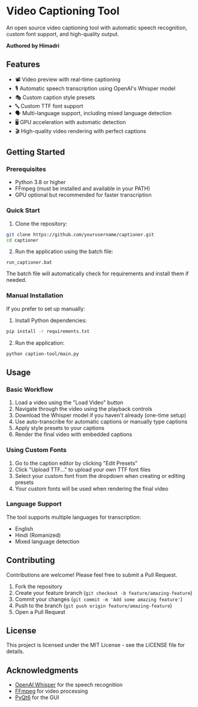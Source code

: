 # Video Captioning Tool

An open source video captioning tool with automatic speech recognition, custom font support, and high-quality output.

**Authored by Himadri**

## Features

- 📽️ Video preview with real-time captioning
- 🎙️ Automatic speech transcription using OpenAI's Whisper model
- 🎭 Custom caption style presets
- 🔤 Custom TTF font support
- 🗣️ Multi-language support, including mixed language detection
- 🖥️ GPU acceleration with automatic detection
- 🎬 High-quality video rendering with perfect captions

## Getting Started

### Prerequisites

- Python 3.8 or higher
- FFmpeg (must be installed and available in your PATH)
- GPU optional but recommended for faster transcription

### Quick Start

1. Clone the repository:
```bash
git clone https://github.com/yourusername/captioner.git
cd captioner
```

2. Run the application using the batch file:
```
run_captioner.bat
```

The batch file will automatically check for requirements and install them if needed.

### Manual Installation

If you prefer to set up manually:

1. Install Python dependencies:
```bash
pip install -r requirements.txt
```

2. Run the application:
```bash
python caption-tool/main.py
```

## Usage

### Basic Workflow

1. Load a video using the "Load Video" button
2. Navigate through the video using the playback controls
3. Download the Whisper model if you haven't already (one-time setup)
4. Use auto-transcribe for automatic captions or manually type captions
5. Apply style presets to your captions
6. Render the final video with embedded captions

### Using Custom Fonts

1. Go to the caption editor by clicking "Edit Presets"
2. Click "Upload TTF..." to upload your own TTF font files
3. Select your custom font from the dropdown when creating or editing presets
4. Your custom fonts will be used when rendering the final video

### Language Support

The tool supports multiple languages for transcription:
- English
- Hindi (Romanized)
- Mixed language detection

## Contributing

Contributions are welcome! Please feel free to submit a Pull Request.

1. Fork the repository
2. Create your feature branch (`git checkout -b feature/amazing-feature`)
3. Commit your changes (`git commit -m 'Add some amazing feature'`)
4. Push to the branch (`git push origin feature/amazing-feature`)
5. Open a Pull Request

## License

This project is licensed under the MIT License - see the LICENSE file for details.

## Acknowledgments

- [OpenAI Whisper](https://github.com/openai/whisper) for the speech recognition
- [FFmpeg](https://ffmpeg.org/) for video processing
- [PyQt6](https://www.riverbankcomputing.com/software/pyqt/) for the GUI 